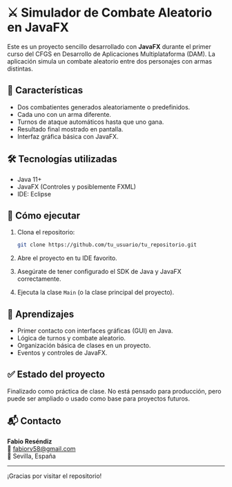# ⚔️ Simulador de Combate Aleatorio en JavaFX

Este es un proyecto sencillo desarrollado con **JavaFX** durante el primer curso del CFGS en Desarrollo de Aplicaciones Multiplataforma (DAM). La aplicación simula un combate aleatorio entre dos personajes con armas distintas.

## 🧩 Características

- Dos combatientes generados aleatoriamente o predefinidos.
- Cada uno con un arma diferente.
- Turnos de ataque automáticos hasta que uno gana.
- Resultado final mostrado en pantalla.
- Interfaz gráfica básica con JavaFX.

## 🛠️ Tecnologías utilizadas

- Java 11+
- JavaFX (Controles y posiblemente FXML)
- IDE: Eclipse

## 🚀 Cómo ejecutar

1. Clona el repositorio:

   ```bash
   git clone https://github.com/tu_usuario/tu_repositorio.git
   ```

2. Abre el proyecto en tu IDE favorito.

3. Asegúrate de tener configurado el SDK de Java y JavaFX correctamente.

4. Ejecuta la clase `Main` (o la clase principal del proyecto).

## 🧠 Aprendizajes

- Primer contacto con interfaces gráficas (GUI) en Java.
- Lógica de turnos y combate aleatorio.
- Organización básica de clases en un proyecto.
- Eventos y controles de JavaFX.

## ✅ Estado del proyecto

Finalizado como práctica de clase. No está pensado para producción, pero puede ser ampliado o usado como base para proyectos futuros.

## 📬 Contacto

**Fabio Reséndiz**  
📧 fabiorv58@gmail.com  
📍 Sevilla, España

---

¡Gracias por visitar el repositorio!
